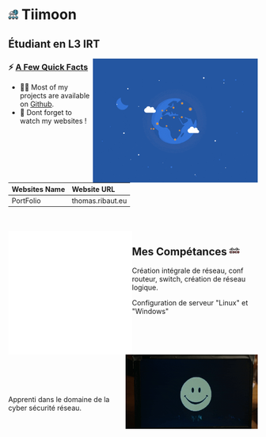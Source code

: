 # <img src="./pic/computer.png"  height="20"> Tiimoon

## Étudiant en L3 IRT


<img src="pic/datacenter.gif" align="right" height="250">

<h3>⚡️ <u>A Few Quick Facts</u></h3>
<ul>
<li>👨‍💻 Most of my projects are available on <a href="https://github.com/Tiimoon">Github</a>.</li>
<li>📝 Dont forget to watch my websites !</li>
</ul>

| Websites Name | Website URL |
| -------------- | :--------- |
| PortFolio | thomas.ribaut.eu |


<br>
<br>

<img src="pic/cisco.gif" align="left" height="250">

## **Mes Compétances** <img src="pic/cisco.png" height="20">

Création intégrale de réseau, conf routeur, switch, création de réseau logique.

Configuration de serveur "Linux" et "Windows"
<br>
<br>
<br>
<br>

<img src="pic/cyber.gif" align="right" height="150">

<br>
<br>
<br>
<br>

Apprenti dans le domaine de la cyber sécurité réseau.
